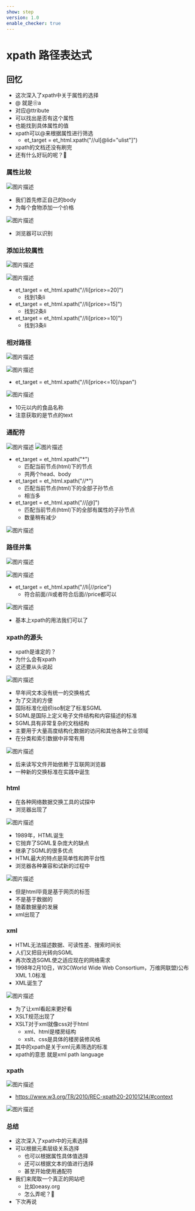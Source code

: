 ```yaml
---
show: step
version: 1.0
enable_checker: true
---
```


# xpath 路径表达式
## 回忆
- 这次深入了xpath中关于属性的选择
- @ 就是❀a
- 对应@ttribute
- 可以找出是否有这个属性
- 也能找到具体属性的值
- xpath可以@来根据属性进行筛选
	- et_target = et_html.xpath("//ul[@lid=\"ulist\"]")
- xpath的文档还没有刷完
- 还有什么好玩的呢？🤔

### 属性比较

![图片描述](https://doc.shiyanlou.com/courses/uid1190679-20210902-1630566795961)

- 我们首先修正自己的body
- 为每个食物添加一个价格

![图片描述](https://doc.shiyanlou.com/courses/uid1190679-20210902-1630567652670)

- 浏览器可以识别
### 添加比较属性

![图片描述](https://doc.shiyanlou.com/courses/uid1190679-20210902-1630568001180)

![图片描述](https://doc.shiyanlou.com/courses/uid1190679-20210902-1630568053897)

- et_target = et_html.xpath("//li[price>=20]")
	- 找到1条li
- et_target = et_html.xpath("//li[price>=15]")
	- 找到2条li
- et_target = et_html.xpath("//li[price>=10]")
	- 找到3条li

### 相对路径

![图片描述](https://doc.shiyanlou.com/courses/uid1190679-20210902-1630568371007)

![图片描述](https://doc.shiyanlou.com/courses/uid1190679-20210902-1630568001180)

- et_target = et_html.xpath("//li[price<=10]/span")

![图片描述](https://doc.shiyanlou.com/courses/uid1190679-20210902-1630568509341)

- 10元以内的食品名称
- 注意获取的是节点的text

### 通配符

![图片描述](https://doc.shiyanlou.com/courses/uid1190679-20210902-1630568599049)
![图片描述](https://doc.shiyanlou.com/courses/uid1190679-20210902-1630568001180)

- et_target = et_html.xpath("*")
	- 匹配当前节点(html)下的节点
	- 共两个head、body
- et_target = et_html.xpath("//*")
	- 匹配当前节点(html)下的全部子孙节点
	- 相当多
- et_target = et_html.xpath("//*[@*]")
	- 匹配当前节点(html)下的全部有属性的子孙节点
	- 数量稍有减少

![图片描述](https://doc.shiyanlou.com/courses/uid1190679-20210902-1630568678960)

### 路径并集

![图片描述](https://doc.shiyanlou.com/courses/uid1190679-20210902-1630569224426)

![图片描述](https://doc.shiyanlou.com/courses/uid1190679-20210902-1630568001180)

- et_target = et_html.xpath("//li|//price")
	- 符合前面//li或者符合后面//price都可以 

![图片描述](https://doc.shiyanlou.com/courses/uid1190679-20210902-1630569244150)

- 基本上xpath的用法我们可以了

### xpath的源头

- xpath是谁定的？
- 为什么会有xpath
- 这还要从头说起

![图片描述](https://doc.shiyanlou.com/courses/uid1190679-20210902-1630569551704)


- 早年间文本没有统一的交换格式
- 为了交流的方便
- 国际标准化组织iso制定了标准SGML
- SGML是国际上定义电子文件结构和内容描述的标准
- SGML具有非常复杂的文档结构
- 主要用于大量高度结构化数据的访问和其他各种工业领域
- 在分类和索引数据中非常有用

![图片描述](https://doc.shiyanlou.com/courses/uid1190679-20210902-1630569561042)

- 后来读写文件开始依赖于互联网浏览器
- 一种新的交换标准在实践中诞生

### html

- 在各种网络数据交换工具的试探中
- 浏览器出现了

![图片描述](https://doc.shiyanlou.com/courses/uid1190679-20210902-1630570031771)

- 1989年，HTML诞生
- 它抛弃了SGML复杂庞大的缺点
- 继承了SGML的很多优点
- HTML最大的特点是简单性和跨平台性
- 浏览器各种兼容和试新的过程中

![图片描述](https://doc.shiyanlou.com/courses/uid1190679-20210902-1630569932502)

- 但是html毕竟是基于网页的标签
- 不是基于数据的
- 随着数据量的发展
- xml出现了 

### xml

- HTML无法描述数据、可读性差、搜索时间长
- 人们又把目光转向SGML
- 再次改造SGML使之适应现在的网络需求
- 1998年2月10日，W3C(World Wide Web Consortium，万维网联盟)公布XML 1.0标准
- XML诞生了

![图片描述](https://doc.shiyanlou.com/courses/uid1190679-20210902-1630570251257)

- 为了让xml看起来更好看
- XSLT规范出现了
- XSLT对于xml就像css对于html
	- xml、html是楼房结构
	- xslt、css是具体的楼房装修风格
- 其中的xpath是关于xml元素筛选的标准
- xpath的意思 就是xml path language

### xpath

![图片描述](https://doc.shiyanlou.com/courses/uid1190679-20210902-1630570677195)

- https://www.w3.org/TR/2010/REC-xpath20-20101214/#context

![图片描述](https://doc.shiyanlou.com/courses/uid1190679-20210902-1630570705394)

### 总结

- 这次深入了xpath中的元素选择
- 可以根据元素层级关系选择
	- 也可以根据属性具体值选择
	- 还可以根据文本的值进行选择
	- 甚至开始使用通配符
- 我们来爬取一个真正的网站吧
	- 比如oeasy.org
	- 怎么弄呢？🤔
- 下次再说
